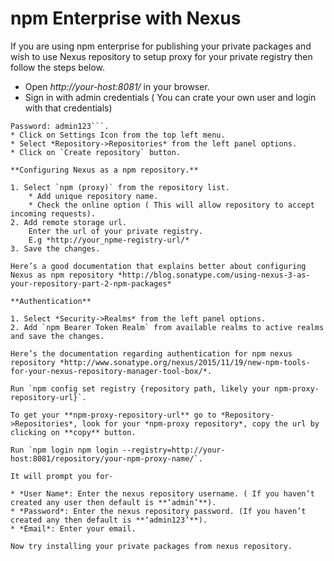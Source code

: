 # npm Enterprise with Nexus

If you are using npm enterprise for publishing your private packages and wish to use Nexus repository to setup proxy for your private registry then follow the steps below.


* Open *http://your-host:8081/* in your browser.
* Sign in with admin credentials ( You can crate your own user and login with that credentials)
```User Name: admin
Password: admin123```.
* Click on Settings Icon from the top left menu.
* Select *Repository->Repositories* from the left panel options.
* Click on `Create repository` button.

**Configuring Nexus as a npm repository.**

1. Select `npm (proxy)` from the repository list.
    * Add unique repository name.
    * Check the online option ( This will allow repository to accept incoming requests).
2. Add remote storage url.
    Enter the url of your private registry.
    E.g *http://your_npme-registry-url/*
3. Save the changes.

Here’s a good documentation that explains better about configuring Nexus as npm repository *http://blog.sonatype.com/using-nexus-3-as-your-repository-part-2-npm-packages*

**Authentication**

1. Select *Security->Realms* from the left panel options.
2. Add `npm Bearer Token Realm` from available realms to active realms and save the changes.

Here’s the documentation regarding authentication for npm nexus repository *http://www.sonatype.org/nexus/2015/11/19/new-npm-tools-for-your-nexus-repository-manager-tool-box/*.

Run `npm config set registry {repository path, likely your npm-proxy-repository-url}`.

To get your **npm-proxy-repository-url** go to *Repository->Repositories*, look for your *npm-proxy repository*, copy the url by clicking on **copy** button.

Run `npm login npm login --registry=http://your-host:8081/repository/your-npm-proxy-name/`.

It will prompt you for-

* *User Name*: Enter the nexus repository username. ( If you haven’t created any user then default is **‘admin’**).
* *Password*: Enter the nexus repository password. (If you haven’t created any then default is **‘admin123’**).
* *Email*: Enter your email.

Now try installing your private packages from nexus repository.
